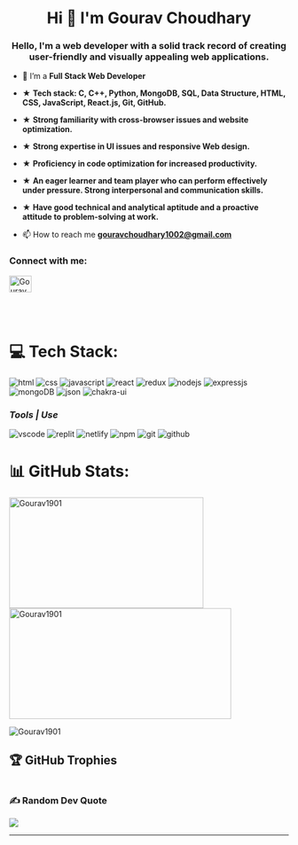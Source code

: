 
<h1 align="center">Hi  👋 I'm Gourav Choudhary</h1>
<h3 align="center">Hello, I'm a web developer with a solid track record of creating user-friendly and visually appealing web applications.
</h3>
<!-- <img  align="right" alt="Coding" width="400" src="https://media1.giphy.com/media/qgQUggAC3Pfv687qPC/giphy.gif" /> 

<p align="left"> <img src="https://komarev.com/ghpvc/?username=Gourav1901&label=Profile%20views&color=0e75b6&style=flat" alt="Gourav1901" /> </p>
 -->


- 🌱 I’m a **Full Stack Web Developer**

- ★ **Tech stack: C, C++, Python, MongoDB, SQL, Data Structure, HTML, CSS, JavaScript, React.js, Git, GitHub.**
- ★ **Strong familiarity with cross-browser issues and website optimization.**
- ★ **Strong expertise in UI issues and responsive Web design.**
- ★ **Proficiency in code optimization for increased productivity.**
- ★ **An eager learner and team player who can perform effectively under pressure. Strong interpersonal and communication skills.**
- ★ **Have good technical and analytical aptitude and a proactive attitude to problem-solving at work.**


- 📫 How to reach me **gouravchoudhary1002@gmail.com**

 
<h3 align="left">Connect with me:</h3>
<p align="left">
<a href="https://www.linkedin.com/in/gourav-choudhary-635ab4193/" target="blank"><img align="center" src="https://raw.githubusercontent.com/rahuldkjain/github-profile-readme-generator/master/src/images/icons/Social/linked-in-alt.svg" alt="Gourav" height="30" width="40" /></a>
</p>
 <br/><br/>

# 💻 Tech Stack: 


<p align="left">
  <img src="https://img.shields.io/badge/html5-%23E34F26.svg?style=for-the-badge&logo=html5&logoColor=white" alt="html"/>
  <img src="https://img.shields.io/badge/css3-%231572B6.svg?style=for-the-badge&logo=css3&logoColor=white" alt="css"/>
  <img src="https://img.shields.io/badge/javascript-%23323330.svg?style=for-the-badge&logo=javascript&logoColor=%23F7DF1E" alt="javascript"/>
  <img src="https://img.shields.io/badge/react-%2320232a.svg?style=for-the-badge&logo=react&logoColor=%2361DAFB" alt="react"/>
  <img src="https://img.shields.io/badge/redux-%23593d88.svg?style=for-the-badge&logo=redux&logoColor=white" alt="redux"/>
  <img src="https://img.shields.io/badge/Node.js-339933?style=for-the-badge&logo=nodedotjs&logoColor=white" alt="nodejs" />
  <img src="https://img.shields.io/badge/express.js-%23404d59.svg?style=for-the-badge&logo=express&logoColor=%2361DAFB" alt="expressjs" />
  <img src="https://img.shields.io/badge/MongoDB-%234ea94b.svg?style=for-the-badge&logo=mongodb&logoColor=white" alt="mongoDB" />
  <img src="https://img.shields.io/badge/json-5E5C5C?style=for-the-badge&logo=json&logoColor=white" alt="json" />
  <img src="https://img.shields.io/badge/Chakra--UI-319795?style=for-the-badge&logo=chakra-ui&logoColor=white" alt="chakra-ui" />
</p>

<h3><i>Tools | Use</i></h3>
<p align="left">
  <img src="https://img.shields.io/badge/VSCode-0078D4?style=for-the-badge&logo=visual%20studio%20code&logoColor=white" alt="vscode" />
  <img src="https://img.shields.io/badge/replit-667881?style=for-the-badge&logo=replit&logoColor=white" alt="replit" />
 
  <img src="https://img.shields.io/badge/Netlify-00C7B7?style=for-the-badge&logo=netlify&logoColor=white" alt="netlify" />


  <img src="https://img.shields.io/badge/NPM-%23000000.svg?style=for-the-badge&logo=npm&logoColor=white" alt="npm"/>

  <img src="https://img.shields.io/badge/Git-f44d27?style=for-the-badge&logo=git&logoColor=white" alt="git"/>

  <img src="https://img.shields.io/badge/GitHub-100000?style=for-the-badge&logo=github&logoColor=white" alt="github"/>
  
</p>


# 📊 GitHub Stats:
<p><img align="left" height="200" width="350" src="https://github-readme-stats.vercel.app/api/top-langs?username=Gourav1901&show_icons=true&locale=en&layout=compact" alt="Gourav1901" /></p>
<p>&nbsp;<img align="center" height="200" width="400" src="https://github-readme-stats.vercel.app/api?username=Gourav1901&show_icons=true&locale=en" alt="Gourav1901" /></p>

<p><img align="center" src="https://github-readme-streak-stats.herokuapp.com/?user=Gourav1901&" alt="Gourav1901" /></p>



## 🏆 GitHub Trophies
<p align="left"  >
  <a href="https://github.com/Gourav1901/github-profile-trophy"
    ><img
      src="https://github-profile-trophy.vercel.app/?username=Gourav1901" 
      alt=""
  /></a>
</p>




### ✍️ Random Dev Quote
![](https://quotes-github-readme.vercel.app/api?type=horizontal)


---


<!-- Proudly created with GPRM ( https://gprm.itsvg.in ) -->
